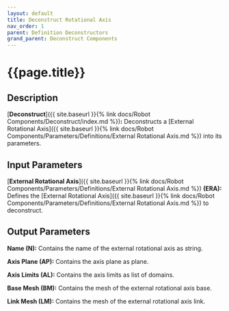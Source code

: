 ```yaml
---
layout: default
title: Deconstruct Rotational Axis
nav_order: 1
parent: Definition Deconstructors
grand_parent: Deconstruct Components
---
```


# **{{page.title}}**

## **Description**

[**Deconstruct**]({{ site.baseurl }}{% link docs/Robot Components/Deconstruct/index.md %})**:** 
Deconstructs a [External Rotational Axis]({{ site.baseurl }}{% link docs/Robot Components/Parameters/Definitions/External Rotational Axis.md %}) into its parameters.

## **Input Parameters**

[**External Rotational Axis**]({{ site.baseurl }}{% link docs/Robot Components/Parameters/Definitions/External Rotational Axis.md %}) **(ERA):** Defines the [External Rotational Axis]({{ site.baseurl }}{% link docs/Robot Components/Parameters/Definitions/External Rotational Axis.md %}) to deconstruct.

## **Output Parameters**

**Name (N):** Contains the name of the external rotational axis as string.

**Axis Plane (AP):** Contains the axis plane as plane.

**Axis Limits (AL):** Contains the axis limits as list of domains.

**Base Mesh (BM):** Contains the mesh of the external rotational axis base.

**Link Mesh (LM):** Contains the mesh of the external rotational axis link.


